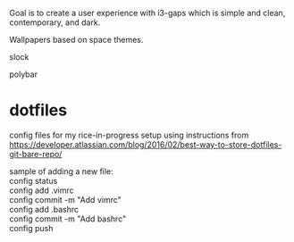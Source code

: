 Goal is to create a user experience with i3-gaps which is simple and clean, contemporary, and dark.

Wallpapers based on space themes.

slock

polybar




# dotfiles
config files for my rice-in-progress
setup using instructions from https://developer.atlassian.com/blog/2016/02/best-way-to-store-dotfiles-git-bare-repo/

sample of adding a new file:  
config status  
config add .vimrc  
config commit -m "Add vimrc"  
config add .bashrc  
config commit -m "Add bashrc"  
config push  
